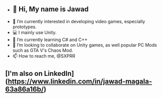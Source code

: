 - ## 👋 Hi, My name is Jawad
- 👀 I’m currently interested in developing video games, especially prototypes.
- 💻 I mainly use Unity.
- 🌱 I’m currently learning C# and C++
- 💞️ I’m looking to collaborate on Unity games, as well popular PC Mods such as GTA V's Chaos Mod.
- 📫 How to reach me, @SXPRR

## [I'm also on LinkedIn] (https://www.linkedin.com/in/jawad-magala-63a86a16b/)
<!---
sxprr/sxprr is a ✨ special ✨ repository because its `README.md` (this file) appears on your GitHub profile.
You can click the Preview link to take a look at your changes.
--->
